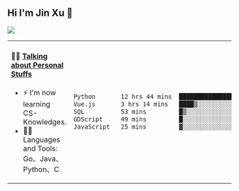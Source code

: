 
## Hi I'm Jin Xu 👋
![](https://komarev.com/ghpvc/?username=jiayouxujin&color=brightgreen&label=PROFILE+VIEWS)



<table align="center">
<tr>
<td valign="top" width="60%">

#### 🏋️‍♀️ <a href="https://github.com/jiayouxujin" target="_blank">Talking about Personal Stuffs</a>
<!-- recent_releases starts -->

- ⚡  I'm now learning CS-Knowledges.  
- 🏊‍♂️ Languages and Tools: Go、Java、Python、C
<!-- recent_releases ends -->
</td>
<td>
 
<!--START_SECTION:waka-->

```txt
Python       12 hrs 44 mins  █████████████████▒░░░░░░░   69.26 %
Vue.js       3 hrs 14 mins   ████▒░░░░░░░░░░░░░░░░░░░░   17.60 %
SQL          53 mins         █▒░░░░░░░░░░░░░░░░░░░░░░░   04.85 %
GDScript     49 mins         █░░░░░░░░░░░░░░░░░░░░░░░░   04.44 %
JavaScript   25 mins         ▓░░░░░░░░░░░░░░░░░░░░░░░░   02.27 %
```

<!--END_SECTION:waka-->
 
</td>
</tr>
</table>





